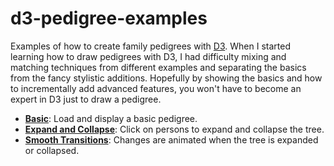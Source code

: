 # d3-pedigree-examples

Examples of how to create family pedigrees with [D3](http://d3js.org/). When I
started learning how to draw pedigrees with D3, I had difficulty mixing and matching
techniques from different examples and separating the basics from the fancy 
stylistic additions. Hopefully by showing the basics and how to incrementally add
advanced features, you won't have to become an expert in D3 just to draw a pedigree.

* __[Basic](http://justincy.github.io/d3-pedigree-examples/basic.html)__: Load and display a basic pedigree.
* __[Expand and Collapse](http://justincy.github.io/d3-pedigree-examples/expandable.html)__: Click on persons to expand and collapse the tree.
* __[Smooth Transitions](http://justincy.github.io/d3-pedigree-examples/transitions.html)__: Changes are animated when the tree is expanded or collapsed.